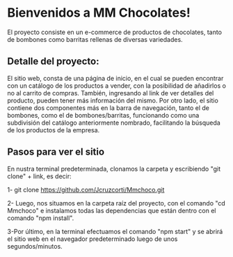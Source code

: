 # Bienvenidos a MM Chocolates!

El proyecto consiste en un e-commerce de productos de chocolates, tanto de bombones como barritas rellenas de diversas variedades.

## Detalle del proyecto:
El sitio web, consta de una página de inicio, en el cual se pueden encontrar con un catálogo de los productos a vender, con la posibilidad de añadirlos o no al carrito de compras. También, ingresando al link de ver detalles del producto, pueden tener más información del mismo. 
Por otro lado, el sitio contiene  dos componentes más en la barra de navegación, tanto el de bombones, como el de bombones/barritas, funcionando como una subdivisión del catálogo anteriormente nombrado, facilitando la búsqueda de los productos de la empresa.




## Pasos para ver el sitio


En nustra terminal predeterminada,  clonamos la carpeta y escribiendo "git clone" + link, es decir:

1- git clone https://github.com/Jcruzcorti/Mmchoco.git

2- Luego, nos situamos en la carpeta raíz del proyecto, con el comando "cd Mmchoco" e instalamos todas las dependencias que están dentro con el comando "npm install".

3-Por último, en la terminal efectuamos el comando "npm start" y se abrirá el sitio web en el navegador predeterminado luego de unos segundos/minutos.
